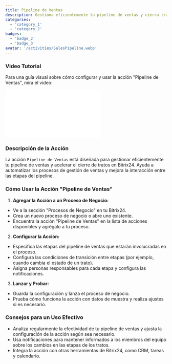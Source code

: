 ```yaml
---
title: Pipeline de Ventas
description: Gestiona eficientemente tu pipeline de ventas y cierra tratos más rápido.
categories:
  - 'category_1'
  - 'category_2'
badges:
  - 'badge_2'
  - 'badge_3'
avatar: '/activities/SalesPipeline.webp'
---
```

### Video Tutorial

Para una guía visual sobre cómo configurar y usar la acción "Pipeline de Ventas", mira el video:

<iframe
  class="aspect-video w-full mb-2 "
  src="//www.youtube.com/embed/OyzJd8BcTfY?feature=oembed&rel=0"
  frameborder="0"
  allow="accelerometer; autoplay; encrypted-media; gyroscope"
  allowfullscreen>
</iframe>

### Descripción de la Acción

La acción `Pipeline de Ventas` está diseñada para gestionar eficientemente tu pipeline de ventas y acelerar el cierre de tratos en Bitrix24. Ayuda a automatizar los procesos de gestión de ventas y mejora la interacción entre las etapas del pipeline.

### Cómo Usar la Acción "Pipeline de Ventas"

1. **Agregar la Acción a un Proceso de Negocio:**
  - Ve a la sección "Procesos de Negocio" en tu Bitrix24.
  - Crea un nuevo proceso de negocio o abre uno existente.
  - Encuentra la acción "Pipeline de Ventas" en la lista de acciones disponibles y agrégalo a tu proceso.

2. **Configurar la Acción:**
  - Especifica las etapas del pipeline de ventas que estarán involucradas en el proceso.
  - Configura las condiciones de transición entre etapas (por ejemplo, cuando cambia el estado de un trato).
  - Asigna personas responsables para cada etapa y configura las notificaciones.

3. **Lanzar y Probar:**
  - Guarda la configuración y lanza el proceso de negocio.
  - Prueba cómo funciona la acción con datos de muestra y realiza ajustes si es necesario.

### Consejos para un Uso Efectivo

- Analiza regularmente la efectividad de tu pipeline de ventas y ajusta la configuración de la acción según sea necesario.
- Usa notificaciones para mantener informados a los miembros del equipo sobre los cambios en las etapas de los tratos.
- Integra la acción con otras herramientas de Bitrix24, como CRM, tareas y calendario.